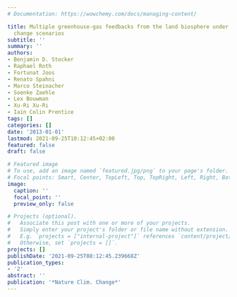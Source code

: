 ```yaml
---
# Documentation: https://wowchemy.com/docs/managing-content/

title: Multiple greenhouse-gas feedbacks from the land biosphere under future climate
  change scenarios
subtitle: ''
summary: ''
authors:
- Benjamin D. Stocker
- Raphael Roth
- Fortunat Joos
- Renato Spahni
- Marco Steinacher
- Soenke Zaehle
- Lex Bouwman
- Xu-Ri Xu-Ri
- Iain Colin Prentice
tags: []
categories: []
date: '2013-01-01'
lastmod: 2021-09-25T10:12:45+02:00
featured: false
draft: false

# Featured image
# To use, add an image named `featured.jpg/png` to your page's folder.
# Focal points: Smart, Center, TopLeft, Top, TopRight, Left, Right, BottomLeft, Bottom, BottomRight.
image:
  caption: ''
  focal_point: ''
  preview_only: false

# Projects (optional).
#   Associate this post with one or more of your projects.
#   Simply enter your project's folder or file name without extension.
#   E.g. `projects = ["internal-project"]` references `content/project/deep-learning/index.md`.
#   Otherwise, set `projects = []`.
projects: []
publishDate: '2021-09-25T08:12:45.239668Z'
publication_types:
- '2'
abstract: ''
publication: '*Nature Clim. Change*'
---
```


